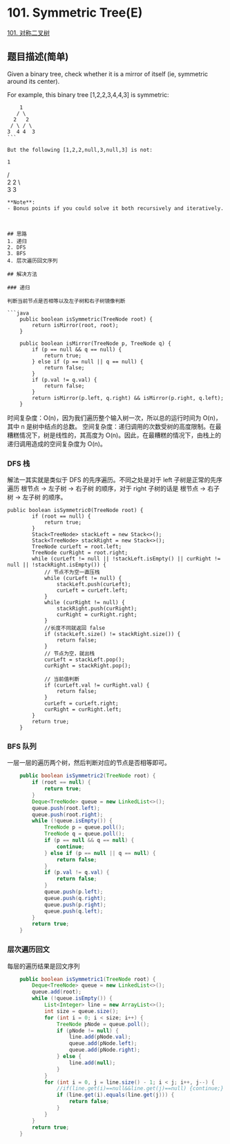 # 101. Symmetric Tree(E)
[101. 对称二叉树](https://leetcode-cn.com/problems/symmetric-tree/)

## 题目描述(简单)

Given a binary tree, check whether it is a mirror of itself (ie, symmetric around its center).

For example, this binary tree [1,2,2,3,4,4,3] is symmetric:
```
    1
   / \
  2   2
 / \ / \
3  4 4  3
``` 

But the following [1,2,2,null,3,null,3] is not:
```
    1
   / \
  2   2
   \   \
   3    3
```
**Note**:
- Bonus points if you could solve it both recursively and iteratively.



## 思路
1. 递归
2. DFS
3. BFS
4. 层次遍历回文序列

## 解决方法

### 递归

判断当前节点是否相等以及左子树和右子树镜像判断

```java
    public boolean isSymmetric(TreeNode root) {
        return isMirror(root, root);
    }

    public boolean isMirror(TreeNode p, TreeNode q) {
        if (p == null && q == null) {
            return true;
        } else if (p == null || q == null) {
            return false;
        }
        if (p.val != q.val) {
            return false;
        }
        return isMirror(p.left, q.right) && isMirror(p.right, q.left);
    }
```
时间复杂度：O(n)，因为我们遍历整个输入树一次，所以总的运行时间为 O(n)，其中 n 是树中结点的总数。
空间复杂度：递归调用的次数受树的高度限制。在最糟糕情况下，树是线性的，其高度为 O(n)。因此，在最糟糕的情况下，由栈上的递归调用造成的空间复杂度为 O(n)。

### DFS 栈
解法一其实就是类似于 DFS 的先序遍历。不同之处是对于 left 子树是正常的先序遍历 根节点 -> 左子树 -> 右子树 的顺序，对于 right 子树的话是 根节点 -> 右子树 -> 左子树 的顺序。

```
public boolean isSymmetric0(TreeNode root) {
        if (root == null) {
            return true;
        }
        Stack<TreeNode> stackLeft = new Stack<>();
        Stack<TreeNode> stackRight = new Stack<>();
        TreeNode curLeft = root.left;
        TreeNode curRight = root.right;
        while (curLeft != null || !stackLeft.isEmpty() || curRight != null || !stackRight.isEmpty()) {
            // 节点不为空一直压栈
            while (curLeft != null) {
                stackLeft.push(curLeft);
                curLeft = curLeft.left;
            }
            while (curRight != null) {
                stackRight.push(curRight);
                curRight = curRight.right;
            }
            //长度不同就返回 false
            if (stackLeft.size() != stackRight.size()) {
                return false;
            }
            // 节点为空，就出栈
            curLeft = stackLeft.pop();
            curRight = stackRight.pop();

            // 当前值判断
            if (curLeft.val != curRight.val) {
                return false;
            }
            curLeft = curLeft.right;
            curRight = curRight.left;
        }
        return true;
    }
```

### BFS 队列

一层一层的遍历两个树，然后判断对应的节点是否相等即可。


```java
    public boolean isSymmetric2(TreeNode root) {
        if (root == null) {
            return true;
        }
        Deque<TreeNode> queue = new LinkedList<>();
        queue.push(root.left);
        queue.push(root.right);
        while (!queue.isEmpty()) {
            TreeNode p = queue.poll();
            TreeNode q = queue.poll();
            if (p == null && q == null) {
                continue;
            } else if (p == null || q == null) {
                return false;
            }
            if (p.val != q.val) {
                return false;
            }
            queue.push(p.left);
            queue.push(q.right);
            queue.push(p.right);
            queue.push(q.left);
        }
        return true;
    }
```

### 层次遍历回文
每层的遍历结果是回文序列

```java
    public boolean isSymmetric1(TreeNode root) {
        Deque<TreeNode> queue = new LinkedList<>();
        queue.add(root);
        while (!queue.isEmpty()) {
            List<Integer> line = new ArrayList<>();
            int size = queue.size();
            for (int i = 0; i < size; i++) {
                TreeNode pNode = queue.poll();
                if (pNode != null) {
                    line.add(pNode.val);
                    queue.add(pNode.left);
                    queue.add(pNode.right);
                } else {
                    line.add(null);
                }
            }
            for (int i = 0, j = line.size() - 1; i < j; i++, j--) {
                //if(line.get(i)==null&&line.get(j)==null) {continue;}
                if (line.get(i).equals(line.get(j))) {
                    return false;
                }
            }
        }
        return true;
    }
```



